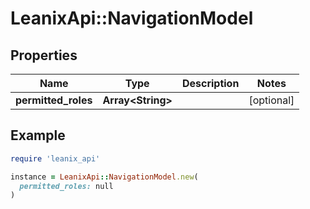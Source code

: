 # LeanixApi::NavigationModel

## Properties

| Name | Type | Description | Notes |
| ---- | ---- | ----------- | ----- |
| **permitted_roles** | **Array&lt;String&gt;** |  | [optional] |

## Example

```ruby
require 'leanix_api'

instance = LeanixApi::NavigationModel.new(
  permitted_roles: null
)
```

